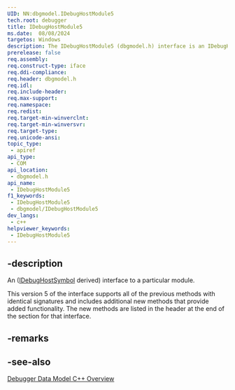 ```yaml
---
UID: NN:dbgmodel.IDebugHostModule5
tech.root: debugger
title: IDebugHostModule5
ms.date:  08/08/2024
targetos: Windows
description: The IDebugHostModule5 (dbgmodel.h) interface is an IDebugHostSymbol derived interface that provides access to a particular module.
prerelease: false
req.assembly: 
req.construct-type: iface
req.ddi-compliance: 
req.header: dbgmodel.h
req.idl: 
req.include-header: 
req.max-support: 
req.namespace: 
req.redist: 
req.target-min-winverclnt: 
req.target-min-winversvr: 
req.target-type: 
req.unicode-ansi: 
topic_type:
 - apiref
api_type:
 - COM
api_location:
 - dbgmodel.h
api_name:
 - IDebugHostModule5
f1_keywords:
 - IDebugHostModule5
 - dbgmodel/IDebugHostModule5
dev_langs:
 - c++
helpviewer_keywords:
 - IDebugHostModule5
---
```


## -description

An ([IDebugHostSymbol](nn-dbgmodel-idebughostsymbol.md) derived) interface to a particular module.

This version 5 of the interface supports all of the previous methods with identical signatures and includes additional new methods that provide added functionality. The new methods are listed in the header at the end of the section for that interface.

## -remarks

## -see-also

[Debugger Data Model C++ Overview](/windows-hardware/drivers/debugger/data-model-cpp-overview)
